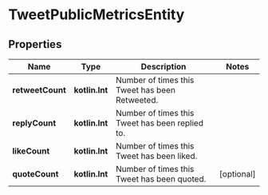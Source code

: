 
# TweetPublicMetricsEntity

## Properties
Name | Type | Description | Notes
------------ | ------------- | ------------- | -------------
**retweetCount** | **kotlin.Int** | Number of times this Tweet has been Retweeted. | 
**replyCount** | **kotlin.Int** | Number of times this Tweet has been replied to. | 
**likeCount** | **kotlin.Int** | Number of times this Tweet has been liked. | 
**quoteCount** | **kotlin.Int** | Number of times this Tweet has been quoted. |  [optional]



